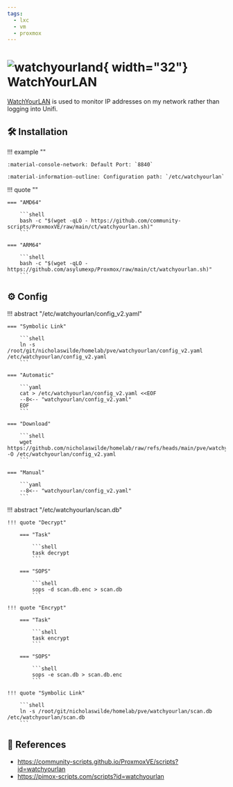```yaml
---
tags:
  - lxc
  - vm
  - proxmox
---
```

# ![watchyourland](https://cdn.jsdelivr.net/gh/selfhst/icons/png/watchyourlan.png){ width="32"} WatchYourLAN

[WatchYourLAN][1] is used to monitor IP addresses on my network rather than logging into Unifi.

## :hammer_and_wrench: Installation

!!! example ""

    :material-console-network: Default Port: `8840`

    :material-information-outline: Configuration path: `/etc/watchyourlan`
    
!!! quote ""

    === "AMD64"

        ```shell
        bash -c "$(wget -qLO - https://github.com/community-scripts/ProxmoxVE/raw/main/ct/watchyourlan.sh)"
        ```

    === "ARM64"

        ```shell
        bash -c "$(wget -qLO - https://github.com/asylumexp/Proxmox/raw/main/ct/watchyourlan.sh)"
        ```

## :gear: Config

!!! abstract "/etc/watchyourlan/config_v2.yaml"

    === "Symbolic Link"

        ```shell
        ln -s /root/git/nicholaswilde/homelab/pve/watchyourlan/config_v2.yaml /etc/watchyourlan/config_v2.yaml
        ```
        
    === "Automatic"

        ```yaml
        cat > /etc/watchyourlan/config_v2.yaml <<EOF
        --8<-- "watchyourlan/config_v2.yaml"
        EOF
        ```

    === "Download"

        ```shell
        wget https://github.com/nicholaswilde/homelab/raw/refs/heads/main/pve/watchyourlan/config_v2.yaml -O /etc/watchyourlan/config_v2.yaml
        ```
        
    === "Manual"
    
        ```yaml
        --8<-- "watchyourlan/config_v2.yaml"
        ```

!!! abstract "/etc/watchyourlan/scan.db"

    !!! quote "Decrypt"

        === "Task"

            ```shell
            task decrypt
            ```
            
        === "SOPS"

            ```shell
            sops -d scan.db.enc > scan.db
            ```

    !!! quote "Encrypt"

        === "Task"
    
            ```shell
            task encrypt
            ```
                
        === "SOPS"
            
            ```shell
            sops -e scan.db > scan.db.enc
            ```

    !!! quote "Symbolic Link"

        ```shell
        ln -s /root/git/nicholaswilde/homelab/pve/watchyourlan/scan.db /etc/watchyourlan/scan.db
        ```

## :link: References

- <https://community-scripts.github.io/ProxmoxVE/scripts?id=watchyourlan>
- <https://pimox-scripts.com/scripts?id=watchyourlan>

[1]: <https://github.com/aceberg/WatchYourLAN>
